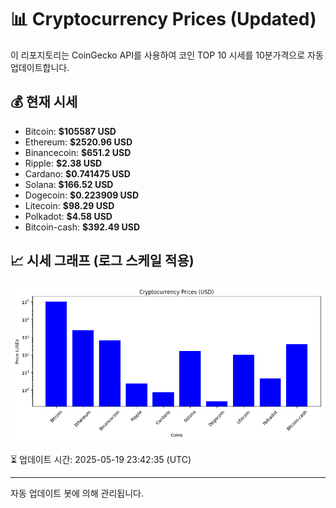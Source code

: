 
# 📊 Cryptocurrency Prices (Updated)

이 리포지토리는 CoinGecko API를 사용하여 코인 TOP 10 시세를 10분가격으로 자동 업데이트합니다.

## 💰 현재 시세
- Bitcoin: **$105587 USD**
- Ethereum: **$2520.96 USD**
- Binancecoin: **$651.2 USD**
- Ripple: **$2.38 USD**
- Cardano: **$0.741475 USD**
- Solana: **$166.52 USD**
- Dogecoin: **$0.223909 USD**
- Litecoin: **$98.29 USD**
- Polkadot: **$4.58 USD**
- Bitcoin-cash: **$392.49 USD**

## 📈 시세 그래프 (로그 스케일 적용)
![Crypto Prices](crypto_prices.png)

⏳ 업데이트 시간: 2025-05-19 23:42:35 (UTC)

---
자동 업데이트 봇에 의해 관리됩니다.
